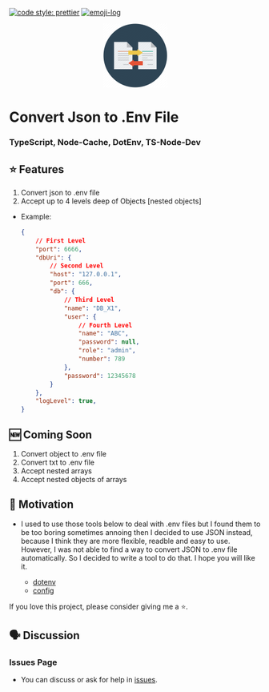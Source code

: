 [![code style: prettier](https://img.shields.io/badge/code_style-prettier-ff69b4.svg?style=flat-square)](https://github.com/prettier/prettier)
[![emoji-log](https://img.shields.io/badge/%F0%9F%9A%80-emoji%20log-gray.svg?colorA=3F3750&colorB=84799D&style=flat)](https://github.com/ahmadawais/Emoji-Log/)

<div align="center" width="100%">
    <img src="./converter.jpg" width="128" alt="" />
</div>


# Convert Json to .Env File
### TypeScript, Node-Cache, DotEnv, TS-Node-Dev

## ⭐ Features
1. Convert json to .env file
2. Accept up to 4 levels deep of Objects [nested objects]
- Example:
    ```json
    {
        // First Level
        "port": 6666,
        "dbUri": {
            // Second Level
            "host": "127.0.0.1",
            "port": 666,
            "db": {
                // Third Level
                "name": "DB_X1",
                "user": {
                    // Fourth Level
                    "name": "ABC",
                    "password": null,
                    "role": "admin",
                    "number": 789
                },
                "password": 12345678
            }
        },
        "logLevel": true,
    }
    ```
## 🆕 Coming Soon
1. Convert object to .env file
3. Convert txt to .env file
4. Accept nested arrays
5. Accept nested objects of arrays

## 💪 Motivation

* I used to use those tools below to deal with .env files but I found them to be too boring sometimes annoing then I decided to use JSON instead, because I think they are more flexible, readble and easy to use. However, I was not able to find a way to convert JSON to .env file automatically. So I decided to write a tool to do that. I hope you will like it.

    - [dotenv](https://www.npmjs.com/package/dotenv)
    - [config](https://www.npmjs.com/package/config)

If you love this project, please consider giving me a ⭐.


## 🗣️ Discussion

### Issues Page

- You can discuss or ask for help in [issues](https://github.com/Yuri-Lima/Json_TO_Env/issues).